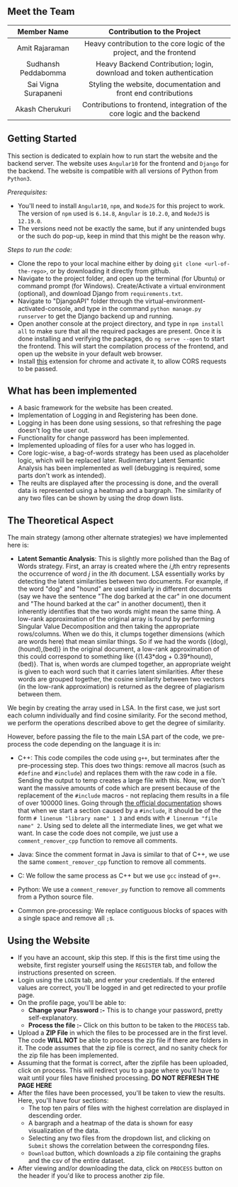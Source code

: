 

## Meet the Team

|      Member Name      |                 Contribution to the Project                  |
| :-------------------: | :----------------------------------------------------------: |
|    Amit Rajaraman     | Heavy contribution to the core logic of the project, and the frontend |
| Sudhansh Peddabomma |    Heavy Backend Contribution; login, download and token authentication     |
| Sai Vigna Surapaneni  |  Styling the website, documentation and front end contributions|
|    Akash Cherukuri    | Contributions to frontend, integration of the core logic and the backend|



## Getting Started

This section is dedicated to explain how to run start the website and the backend server. The website uses `Angular10` for the frontend and `Django` for the backend. The website is compatible with all versions of Python from `Python3`.

*Prerequisites:*

- You'll need to install `Angular10`, `npm`, and `NodeJS` for this project to work. The version of `npm` used is `6.14.8`, `Angular` is `10.2.0`, and `NodeJS` is `12.19.0`.
- The versions need not be exactly the same, but if any unintended bugs or the such do pop-up, keep in mind that this might be the reason why.



*Steps to run the code:*

- Clone the repo to your local machine either by doing `git clone <url-of-the-repo>`, or by downloading it directly from github.
- Navigate to the project folder, and open up the terminal (for Ubuntu) or command prompt (for Windows). Create/Activate a virtual environment (optional), and download Django from `requirements.txt`.
- Navigate to "DjangoAPI" folder through the virtual-environment-activated-console, and type in the command `python manage.py runserver` to get the Django backend up and running.
- Open another console at the project directory, and type in `npm install all` to make sure that all the required packages are present. Once it is done installing and verifying the packages, do `ng serve --open` to start the frontend. This will start the compilation process of the frontend, and open up the website in your default web browser.
- Install [this](https://chrome.google.com/webstore/detail/allow-cors-access-control/lhobafahddgcelffkeicbaginigeejlf/related?hl=en) extension for chrome and activate it, to allow CORS requests to be passed.


## What has been implemented

- A basic framework for the website has been created. 
- Implementation of Logging in and Registering has been done.
- Logging in has been done using sessions, so that refreshing the page doesn't log the user out.
- Functionality for change password has been implemented.
- Implemented uploading of files for a user who has logged in. 
- Core logic-wise, a bag-of-words strategy has been used as placeholder logic, which will be replaced later. Rudimentary Latent Semantic Analysis has been implemented as well (debugging is required, some parts don't work as intended).
- The reults are displayed after the processing is done, and the overall data is represented using a heatmap and a bargraph. The similarity of any two files can be shown by using the drop down lists.


## The Theoretical Aspect

The main strategy (among other alternate strategies) we have implemented here is:

* **Latent Semantic Analysis**: This is slightly more polished than the Bag of Words strategy. First, an array is created where the *i,j*th entry represents the occurrence of word *j* in the *i*th document. LSA essentially works by detecting the latent similarities between two documents. For example, if the word "dog" and "hound" are used similarly in different documents (say we have the sentence "The dog barked at the car" in one document and "The hound barked at the car" in another document), then it inherently identifies that the two words might mean the same thing. A low-rank approximation of the original array is found by performing Singular Value Decomposition and then taking the appropriate rows/columns. When we do this, it clumps together dimensions (which are words here) that mean similar things. So if we had the words {(dog),(hound),(bed)} in the original document, a low-rank approximation of this could correspond to something like {(1.43\*dog + 0.39\*hound),(bed)}. That is, when words are clumped together, an appropriate weight is given to each word such that it carries latent similarities. After these words are grouped together, the cosine similarity between two vectors (in the low-rank approximation) is returned as the degree of plagiarism between them.

We begin by creating the array used in LSA. In the first case, we just sort each column individually and find cosine similarity. For the second method, we perform the operations described above to get the degree of similarity.

However, before passing the file to the main LSA part of the code, we pre-process the code depending on the language it is in:

* C++: This code compiles the code using ```g++```, but terminates after the pre-processing step. This does two things: remove all macros (such as ```#define``` and ```#include```) and replaces them with the raw code in a file. Sending the output to temp creates a large file with this. Now, we don't want the massive amounts of code which are present because of the replacement of the ```#include``` macros - not replacing them results in a file of over 100000 lines. Going through [the official documentation](https://gcc.gnu.org/onlinedocs/cpp/Preprocessor-Output.html) shows that when we start a section caused by a ```#include```, it should be of the form ```# linenum "library name" 1 3``` and ends with ```# linennum "file name" 2```. Using sed to delete all the intermediate lines, we get what we want. In case the code does not compile, we just use a ```comment_remover_cpp``` function to remove all comments.

* Java: Since the comment format in Java is similar to that of C++, we use the same ```comment_remover_cpp``` function to remove all comments.

* C: We follow the same process as C++ but we use ```gcc``` instead of ```g++```.

* Python: We use a ```comment_remover_py``` function to remove all comments from a Python source file.

* Common pre-processing: We replace contiguous blocks of spaces with a single space and remove all ```;```s.

## Using the Website
 - If you have an account, skip this step. If this is the first time using the website, first register yourself using the `REGISTER` tab, and follow the instructions presented on screen.
 - Login using the `LOGIN` tab, and enter your credentials. If the entered values are correct, you'll be logged in and get redirected to your profile page.
 - On the profile page, you'll be able to:
 	- **Change your Password :-** This is to change your password, pretty self-explanatory.
 	- **Process the file :-** Click on this button to be taken to the `PROCESS` tab.
 - Upload a **ZIP File** in which the files to be processed are in the first level. The code **WILL NOT** be able to process the zip file if there are folders in it. The code assumes that the zip file is correct, and no sanity check for the zip file has been implemented.
 - Assuming that the format is correct, after the zipfile has been uploaded, click on process. This will redirect you to a page where you'll have to wait until your files have finished processing. **DO NOT REFRESH THE PAGE HERE**
 - After the files have been processed, you'll be taken to view the results. Here, you'll have four sections:
 	- The top ten pairs of files with the highest correlation are displayed in descending order.
 	- A bargraph and a heatmap of the data is shown for easy visualization of the data.
 	- Selecting any two files from the dropdown list, and clicking on `Submit` shows the correlation between the correspondng files.
 	- `Download` button, which downloads a zip file containing the graphs and the csv of the entire dataset.
 - After viewing and/or downloading the data, click on `PROCESS` button on the header if you'd like to process another zip file.